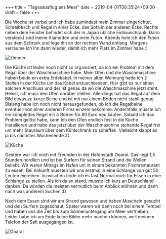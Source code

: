 +++
title = "Tagesausflug ans Meer"
date = 2019-04-01T08:35:24+09:00
draft = false
+++

Die Woche ist vorbei und ich habe zumindest mein Zimmer eingerichtet.
Schreibtisch und Regal in einer Ecke, das Sofa in der anderen Ecke. Rechts neben
dem Fenster befindet sich der in Japan übliche Einbauschrank. Darin versteckt
sind meine Klamotten und mein Futon. Abends hole ich den Futon aus dem Schrank
und lege ihn an der rechten Wand entlang. Morgens verräume ich ihn dann wieder,
damit ich mehr Platz im Zimmer habe :)

![Zimmer](/img/2019_03_31/room.jpg)

Die Küche ist leider noch nicht so organisiert, da ich ein Problem mit dem
Regal über der Waschmaschine habe. Mein Ofen und die Waschmaschine haben beide
ein extra Erdekabel. In meiner alten Wohnung hatte ich 2 Stellen in der Küche
um das Kabel anzuschliessen. Hier gibt es nur einen solchen Anschluss und der
ist genau da wo die Waschmaschine jetzt steht. Heisst, ich muss den Ofen darüber
stellen. Allerdings hat das Regal auf dem Bild etwas zu kurze Beine und ist mit
nur einem Boden nicht stabil genug. Bislang habe ich noch nicht herausgefunden,
ob ich die Regalbeine eventuell von einer anderen Firma einzeln bekomme.
Andernfalls müsste ich ein komplettes Regal mit 4 Böden für 80 Euro neu kaufen.
Sobald ich das Problem gelöst habe, kann ich den Ofen endlich fest in die Küche
installieren und habe das jetzt über der Waschmaschine stehende Regal frei um
mehr Stauraum über dem Kühlschrank zu schaffen. Vielleicht klappt es ja bis
nächstes Wochenende :D

![Küche](/img/2019_03_31/kitchen.jpg)

Gestern war ich noch mit Freunden in der Hafenstadt Ooarai. Das liegt 1,5
Stunden nördlich und ist bei Surfern für seinen Strand und die Wellen beliebt.
Wir waren Mittags im Hafen um in einem bekannten Fischrestaurant zu essen. Bei
Ankunft mussten wir uns erstmal in eine Schlange von gut 50 Leuten einreihen.
Inzwischen finde ich es fast Normal mich für Essen in eine Schlange zu stellen.
Als ich da so stand, musste ich kurz an Deutschland denken. Da würden die meisten
vermutlich beim Anblick stöhnen und dann nach was anderem Suchen :D

Nach dem Essen sind wir am Strand gewesen und haben Muscheln gesucht und den
Surfern zugeschaut. Später waren wir dann noch bei einem Tempel und haben uns
die Zeit bis zum Sonnenuntergang am Meer vertrieben. Leider habe ich am Ende
keine Bilder mehr machen können, weil meinem Telefon der Saft ausgegangen ist.

![Ooarai](/img/2019_03_31/ooarai.jpg)
